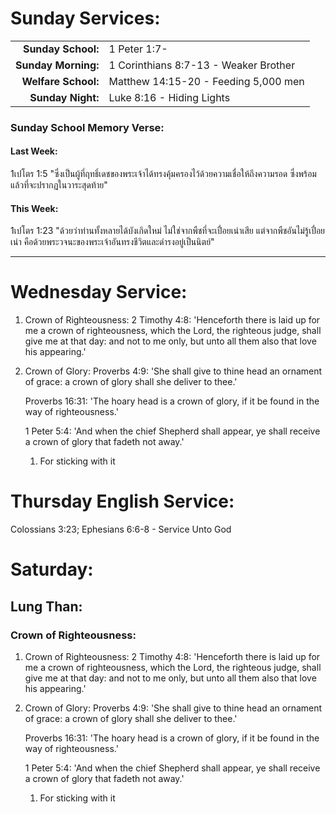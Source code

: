 # Sunday Services:

| | |
| --:|:-- |
| **Sunday School:**  |	1 Peter 1:7-
| **Sunday Morning:** |	1 Corinthians 8:7-13 - Weaker Brother
| **Welfare School:** |	Matthew 14:15-20 - Feeding 5,000 men
| **Sunday Night:**   | Luke 8:16 - Hiding Lights

### Sunday School Memory Verse:
#### Last Week: 
1เปโตร 1:5 "ซึ่งเป็นผู้ที่ฤทธิ์เดชของพระเจ้าได้ทรงคุ้มครองไว้ด้วยความเชื่อให้ถึงความรอด ซึ่งพร้อมแล้วที่จะปรากฏในวาระสุดท้าย"

#### This Week:
1เปโตร 1:23 "ด้วยว่าท่านทั้งหลายได้บังเกิดใหม่ ไม่ใช่จากพืชที่จะเปื่อยเน่าเสีย แต่จากพืชอันไม่รู้เปื่อยเน่า คือด้วยพระวจนะของพระเจ้าอันทรงชีวิตและดำรงอยู่เป็นนิตย์"

---
# Wednesday Service:

   1. Crown of Righteousness:
      2 Timothy 4:8: 'Henceforth there is laid up for me a crown of righteousness, which the Lord, the righteous judge, shall give me at that day: and not to me only, but unto all them also that love his appearing.'

   2. Crown of Glory:
      Proverbs 4:9: 'She shall give to thine head an ornament of grace: a crown of glory shall she deliver to thee.'
   
      Proverbs 16:31: 'The hoary head is a crown of glory, if it be found in the way of righteousness.'
   
      1 Peter 5:4: 'And when the chief Shepherd shall appear, ye shall receive a crown of glory that fadeth not away.'
   
      1. For sticking with it

# Thursday English Service:
Colossians 3:23; Ephesians 6:6-8 - Service Unto God

# Saturday:

## Lung Than:

### Crown of Righteousness:

   1. Crown of Righteousness:
      2 Timothy 4:8: 'Henceforth there is laid up for me a crown of righteousness, which the Lord, the righteous judge, shall give me at that day: and not to me only, but unto all them also that love his appearing.'

   2. Crown of Glory:
      Proverbs 4:9: 'She shall give to thine head an ornament of grace: a crown of glory shall she deliver to thee.'
   
      Proverbs 16:31: 'The hoary head is a crown of glory, if it be found in the way of righteousness.'
   
      1 Peter 5:4: 'And when the chief Shepherd shall appear, ye shall receive a crown of glory that fadeth not away.'
   
      1. For sticking with it